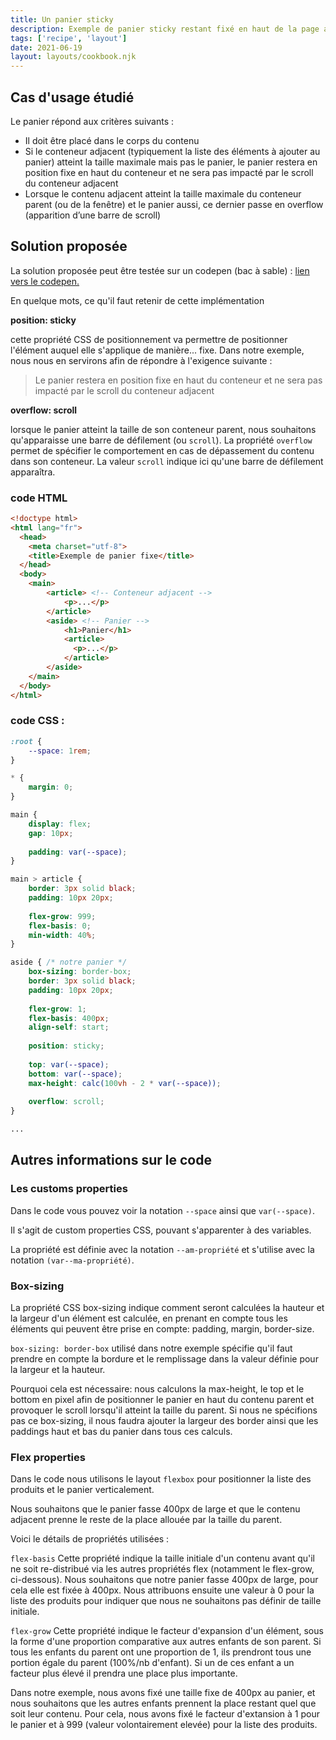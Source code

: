 ```yaml
---
title: Un panier sticky
description: Exemple de panier sticky restant fixé en haut de la page au défilement d'une liste de produits
tags: ['recipe', 'layout']
date: 2021-06-19
layout: layouts/cookbook.njk
---
```


## Cas d'usage étudié
Le panier répond aux critères suivants : 
- Il doit être placé dans le corps du contenu 
 - Si le conteneur adjacent (typiquement la liste des éléments à ajouter au panier) atteint la taille maximale mais pas le panier, le panier restera en position fixe en haut du conteneur et ne sera pas impacté par le scroll du conteneur adjacent
- Lorsque le contenu adjacent atteint la taille maximale du conteneur parent (ou de la fenêtre) et le panier aussi, ce dernier passe en overflow (apparition d’une barre de scroll)

## Solution proposée

La solution proposée peut être testée sur un codepen (bac à sable) : [lien vers le codepen.](https://codepen.io/floragc-octo/pen/WNZqPKo)

En quelque mots, ce qu'il faut retenir de cette implémentation

**position: sticky** 

cette propriété CSS de positionnement va permettre de positionner l'élément auquel elle s'applique de manière... fixe. Dans notre exemple, nous nous en servirons afin de répondre à l'exigence suivante :
> Le panier restera en position fixe en haut du conteneur et ne sera pas impacté par le scroll du conteneur adjacent

**overflow: scroll** 

lorsque le panier atteint la taille de son conteneur parent, nous souhaitons qu'apparaisse une barre de défilement (ou `scroll`). La propriété `overflow` permet de spécifier le comportement en cas de dépassement du contenu dans son conteneur. La valeur `scroll` indique ici qu'une barre de défilement apparaîtra.

### code HTML

```html
<!doctype html>
<html lang="fr">
  <head>
    <meta charset="utf-8">
    <title>Exemple de panier fixe</title>
  </head>
  <body>
    <main>
        <article> <!-- Conteneur adjacent -->
            <p>...</p>
        </article>
        <aside> <!-- Panier -->
            <h1>Panier</h1>
            <article>
              <p>...</p>
            </article>
        </aside>
    </main>
  </body>
</html>
```

### code CSS : 

```css
:root {
    --space: 1rem;
}

* {
    margin: 0;
}

main {
    display: flex;
    gap: 10px;
  
    padding: var(--space);
}

main > article {
    border: 3px solid black;
    padding: 10px 20px;
  
    flex-grow: 999;
    flex-basis: 0;
    min-width: 40%;
}

aside { /* notre panier */
    box-sizing: border-box;
    border: 3px solid black;
    padding: 10px 20px;
  
    flex-grow: 1;
    flex-basis: 400px;
    align-self: start;
  
    position: sticky;
  
    top: var(--space);
    bottom: var(--space);
    max-height: calc(100vh - 2 * var(--space));
    
    overflow: scroll;
}

...
```

## Autres informations sur le code

### Les customs properties
Dans le code vous pouvez voir la notation `--space` ainsi que `var(--space)`.

Il s'agit de custom properties CSS, pouvant s'apparenter à des variables.

La propriété est définie avec la notation `--am-propriété` et s'utilise avec la notation `(var--ma-propriété)`.

### Box-sizing
La propriété CSS box-sizing indique comment seront calculées la hauteur et la largeur d'un élément est calculée, en prenant en compte tous les éléments qui peuvent être prise en compte: padding, margin, border-size.

`box-sizing: border-box` utilisé dans notre exemple spécifie qu'il faut prendre en compte la bordure et le remplissage dans la valeur définie pour la largeur et la hauteur.

Pourquoi cela est nécessaire: nous calculons la max-height, le top et le bottom en pixel afin de positionner le panier en haut du contenu parent et provoquer le scroll lorsqu'il atteint la taille du parent. Si nous ne spécifions pas ce box-sizing, il nous faudra ajouter la largeur des border ainsi que les paddings haut et bas du panier dans tous ces calculs.


### Flex properties
Dans le code nous utilisons le layout `flexbox` pour positionner la liste des produits et le panier verticalement.

Nous souhaitons que le panier fasse 400px de large et que le contenu adjacent prenne le reste de la place allouée par la taille du parent.

Voici le détails de propriétés utilisées : 

`flex-basis`
Cette propriété indique la taille initiale d'un contenu avant qu'il ne soit re-distribué via les autres propriétés flex (notamment le flex-grow, ci-dessous). Nous souhaitons que notre panier fasse 400px de large, pour cela elle est fixée à 400px. Nous attribuons ensuite une valeur à 0 pour la liste des produits pour indiquer que nous ne souhaitons pas définir de taille initiale.

`flex-grow`
Cette propriété indique le facteur d'expansion d'un élément, sous la forme d'une proportion comparative aux autres enfants de son parent. Si tous les enfants du parent ont une proportion de 1, ils prendront tous une portion égale du parent (100%/nb d'enfant). Si un de ces enfant a un facteur plus élevé il prendra une place plus importante.

Dans notre exemple, nous avons fixé une taille fixe de 400px au panier, et nous souhaitons que les autres enfants prennent la place restant quel que soit leur contenu. Pour cela, nous avons fixé le facteur d'extansion à 1 pour le panier et à 999 (valeur volontairement elevée) pour la liste des produits.
